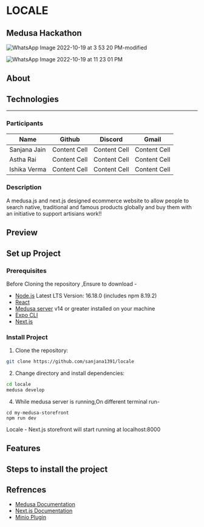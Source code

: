 # LOCALE
## Medusa Hackathon
![WhatsApp Image 2022-10-19 at 3 53 20 PM-modified](https://user-images.githubusercontent.com/55924455/196769871-0850e92c-a2a8-4eec-9cf1-85d1ce02b04c.png)


![WhatsApp Image 2022-10-19 at 11 23 01 PM](https://user-images.githubusercontent.com/55924455/196770227-d03845c0-9bb1-4cfd-be70-aebbeb7d5184.jpeg)




## About

## Technologies
***


### Participants


| Name          | Github        | Discord       |Gmail         | 
| ------------- | ------------- | ------------- |------------- |
| Sanjana Jain  | Content Cell  | Content Cell  |Content Cell  |
| Astha Rai     | Content Cell  | Content Cell  |Content Cell  |
| Ishika Verma  | Content Cell  | Content Cell  |Content Cell  |



### Description

A medusa.js and next.js designed ecommerce website to allow people to search native, traditional and famous products globally and buy them with an initiative to support artisians work!!



## Preview

## Set up Project

### Prerequisites
Before Cloning the repository ,Ensure to download -

- [Node.js](https://nodejs.org/en/download/) Latest LTS Version: 16.18.0 (includes npm 8.19.2) 
- [React](https://react-cn.github.io/react/downloads.html)
- [Medusa server](https://docs.medusajs.com/quickstart/quick-start/) v14 or greater installed on your machine
- [Expo CLI](https://expo.dev/) 
- [Next.js](https://docs.medusajs.com/starters/nextjs-medusa-starter)


### Install Project

1. Clone the repository:

```bash
git clone https://github.com/sanjana1391/locale
```

2. Change directory and install dependencies:

```bash
cd locale
medusa develop
```
4.  While medusa server is running,On different terminal run-
```
cd my-medusa-storefront
npm run dev
```

Locale - Next.js storefront will start running at localhost:8000


## Features

## Steps to install the project

## Refrences
- [Medusa Documentation](https://docs.medusajs.com/quickstart/quick-start/) 
- [Next.js Documentation](https://docs.medusajs.com/starters/nextjs-medusa-starter)
- [Minio Plugin](https://min.io/docs/minio/windows/administration/minio-console.html#minio-console)  




